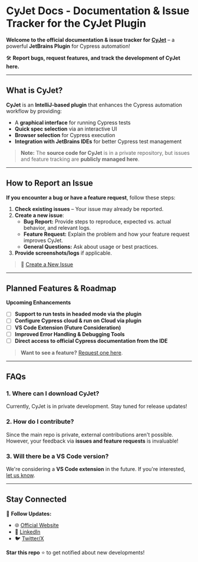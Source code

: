 # CyJet Docs - Documentation & Issue Tracker for the CyJet Plugin
**Welcome to the official documentation & issue tracker for [CyJet](https://s-chathuranga-j.github.io/cyjet-docs/)** – a powerful **JetBrains Plugin** for Cypress automation!

🛠️ **Report bugs, request features, and track the development of CyJet here.**

---

## What is CyJet?
**CyJet** is an **IntelliJ-based plugin** that enhances the Cypress automation workflow by providing:

- A **graphical interface** for running Cypress tests  
- **Quick spec selection** via an interactive UI  
- **Browser selection** for Cypress execution  
- **Integration with JetBrains IDEs** for better Cypress test management

> **Note:** The **source code for CyJet** is in a private repository, but issues and feature tracking are **publicly managed here**.

---

## How to Report an Issue
**If you encounter a bug or have a feature request**, follow these steps:

1. **Check existing issues** – Your issue may already be reported.
2. **Create a new issue**:
    - **Bug Report:** Provide steps to reproduce, expected vs. actual behavior, and relevant logs.
    - **Feature Request:** Explain the problem and how your feature request improves CyJet.
    - **General Questions:** Ask about usage or best practices.
3. **Provide screenshots/logs** if applicable.

> 📩 [Create a New Issue](https://github.com/s-chathuranga-j/cyjet-docs/issues/new)

---

## Planned Features & Roadmap
**Upcoming Enhancements**
- [ ] **Support to run tests in headed mode via the plugin**
- [ ] **Configure Cypress cloud & run on Cloud via plugin**
- [ ] **VS Code Extension (Future Consideration)**
- [ ] **Improved Error Handling & Debugging Tools**
- [ ] **Direct access to official Cypress documentation from the IDE**

> **Want to see a feature?** [Request one here](https://github.com/s-chathuranga-j/cyjet-docs/issues/new?assignees=&labels=feature-request).

---

## FAQs
### 1. **Where can I download CyJet?**
Currently, CyJet is in private development. Stay tuned for release updates!

### 2. **How do I contribute?**
Since the main repo is private, external contributions aren't possible. However, your feedback via **issues and feature requests** is invaluable!

### 3. **Will there be a VS Code version?**
We're considering a **VS Code extension** in the future. If you're interested, [let us know](https://github.com/s-chathuranga-j/cyjet-docs/issues/new?labels=feature-request).

---

## Stay Connected
🔗 **Follow Updates:**
- 🌐 [Official Website](https://s-chathuranga-j.github.io/cyjet-docs/)
- 💼 [LinkedIn](https://www.linkedin.com/in/schathurangaj/)
- 🐦 [Twitter/X](https://x.com/SChathurangaJ)

**Star this repo** ⭐ to get notified about new developments!  